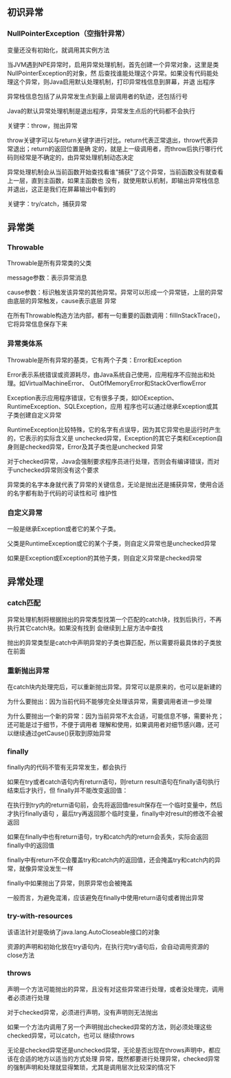 ## 初识异常
### NullPointerException（空指针异常）
变量还没有初始化，就调用其实例方法

当JVM遇到NPE异常时，启用异常处理机制，首先创建一个异常对象，这里是类NullPointerException的对象，然
后查找谁能处理这个异常。如果没有代码能处理这个异常，则Java启用默认处理机制，打印异常栈信息到屏幕，并退
出程序

异常栈信息包括了从异常发生点到最上层调用者的轨迹，还包括行号

Java的默认异常处理机制是退出程序，异常发生点后的代码都不会执行

关键字：throw，抛出异常

throw关键字可以与return关键字进行对比。return代表正常退出，throw代表异常退出；return的返回位置是确
定的，就是上一级调用者，而throw后执行哪行代码则经常是不确定的，由异常处理机制动态决定

异常处理机制会从当前函数开始查找看谁"捕获"了这个异常，当前函数没有就查看上一层，直到主函数，如果主函数也
没有，就使用默认机制，即输出异常栈信息并退出，这正是我们在屏幕输出中看到的

关键字：try/catch，捕获异常

## 异常类
### Throwable
Throwable是所有异常类的父类

message参数：表示异常消息

cause参数：标识触发该异常的其他异常。异常可以形成一个异常链，上层的异常由底层的异常触发，cause表示底层
异常

在所有Throwable构造方法内部，都有一句重要的函数调用：fillInStackTrace()，它将异常信息保存下来

### 异常类体系
Throwable是所有异常的基类，它有两个子类：Error和Exception

Error表示系统错误或资源耗尽，由Java系统自己使用，应用程序不应抛出和处理。如VirtualMachineError、
OutOfMemoryError和StackOverflowError

Exception表示应用程序错误，它有很多子类，如IOException、RuntimeException、SQLException，应用
程序也可以通过继承Exception或其子类创建自定义异常

RuntimeException比较特殊，它的名字有点误导，因为其它异常也是运行时产生的，它表示的实际含义是
unchecked异常，Exception的其它子类和Exception自身则是checked异常，Error及其子类也是unchecked
异常

对于checked异常，Java会强制要求程序员进行处理，否则会有编译错误，而对于unchecked异常则没有这个要求

异常类的名字本身就代表了异常的关键信息，无论是抛出还是捕获异常，使用合适的名字都有助于代码的可读性和可
维护性

### 自定义异常
一般是继承Exception或者它的某个子类。

父类是RuntimeException或它的某个子类，则自定义异常也是unchecked异常

如果是Exception或Exception的其他子类，则自定义异常是checked异常

## 异常处理
### catch匹配
异常处理机制将根据抛出的异常类型找第一个匹配的catch块，找到后执行，不再执行其它catch块。如果没有找到
会继续到上层方法中查找

抛出的异常类型是catch中声明异常的子类也算匹配，所以需要将最具体的子类放在前面

### 重新抛出异常
在catch块内处理完后，可以重新抛出异常。异常可以是原来的，也可以是新建的

为什么要抛出：因为当前代码不能够完全处理该异常，需要调用者进一步处理

为什么要抛出一个新的异常：因为当前异常不太合适，可能信息不够，需要补充；还可能是过于细节，不便于调用者
理解和使用，如果调用者对细节感兴趣，还可以继续通过getCause()获取到原始异常

### finally
finally内的代码不管有无异常发生，都会执行

如果在try或者catch语句内有return语句，则return result语句在finally语句执行结束后才执行，但
finally并不能改变返回值：

在执行到try内的return语句前，会先将返回值result保存在一个临时变量中，然后才执行finally语句
，最后try再返回那个临时变量，finally中对result的修改不会被返回

如果在finally中也有return语句，try和catch内的return会丢失，实际会返回finally中的返回值

finally中有return不仅会覆盖try和catch内的返回值，还会掩盖try和catch内的异常，就像异常没发生一样

finally中如果抛出了异常，则原异常也会被掩盖

一般而言，为避免混淆，应该避免在finally中使用return语句或者抛出异常

### try-with-resources
该语法针对是吸纳了java.lang.AutoCloseable接口的对象

资源的声明和初始化放在try语句内，在执行完try语句后，会自动调用资源的close方法

### throws
声明一个方法可能抛出的异常，且没有对这些异常进行处理，或者没处理完，调用者必须进行处理

对于checked异常，必须进行声明，没有声明则无法抛出

如果一个方法内调用了另一个声明抛出checked异常的方法，则必须处理这些checked异常，可以catch，也可以
继续throws

无论是checked异常还是unchecked异常，无论是否出现在throws声明中，都应该在合适的地方以适当的方式处理
异常，既然都要进行处理异常，checked异常的强制声明和处理就显得繁琐，尤其是调用层次比较深的情况下






